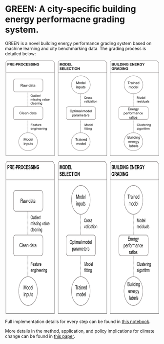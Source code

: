 # GREEN: A city-specific building energy performacne grading system.

GREEN is a novel building energy performance grading system based on machine learning and city benchmarking data. The grading process is detailed below:

![alt text](data/GREEN_methodology.png)

<img src="data/GREEN_methodology.png" width="700" height="500" title="GREEN methodology">

Full implementation details for every step can be found in [this notebook](https://github.com/spapadopoulos/GREENgrading/blob/master/notebooks/GREEN%20grading%20method.ipynb).

More details in the method, application, and policy implications for climate change can be found in [this paper](https://www.sciencedirect.com/science/article/pii/S030626191831612X).


